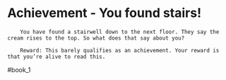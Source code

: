 # Achievement - You found stairs!
```
	You have found a stairwell down to the next floor. They say the cream rises to the top. So what does that say about you?

	Reward: This barely qualifies as an achievement. Your reward is that you’re alive to read this.
```


#book_1 